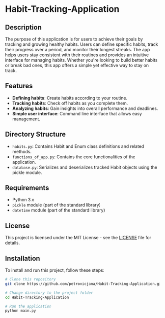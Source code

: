 # Habit-Tracking-Application

## Description

The purpose of this application is for users to achieve their goals by tracking and growing healthy habits. Users can define specific habits, track their progress over a period, and monitor their longest streaks. The app helps users stay consistent with their routines and provides an intuitive interface for managing habits. Whether you're looking to build better habits or break bad ones, this app offers a simple yet effective way to stay on track.

## Features

- **Defining habits**: Create habits according to your routine.
- **Tracking habits**: Check off habits as you complete them.
- **Analyzing habits**: Gain insights into overall performance and deadlines.
- **Simple user interface**: Command line interface that allows easy management.

## Directory Structure

- `habits.py`: Contains Habit and Enum class definitions and related methods.
- `functions_of_app.py`: Contains the core functionalities of the application.
- `database.py`: Serializes and deserializes tracked Habit objects using the pickle module.

## Requirements

- Python 3.x
- `pickle` module (part of the standard library)
- `datetime` module (part of the standard library)

## License

This project is licensed under the MIT License - see the [LICENSE](LICENSE) file for details.


## Installation

To install and run this project, follow these steps:

```bash
# Clone this repository
git clone https://github.com/petrovicjana/Habit-Tracking-Application.git

# Change directory to the project folder
cd Habit-Tracking-Application

# Run the application
python main.py
